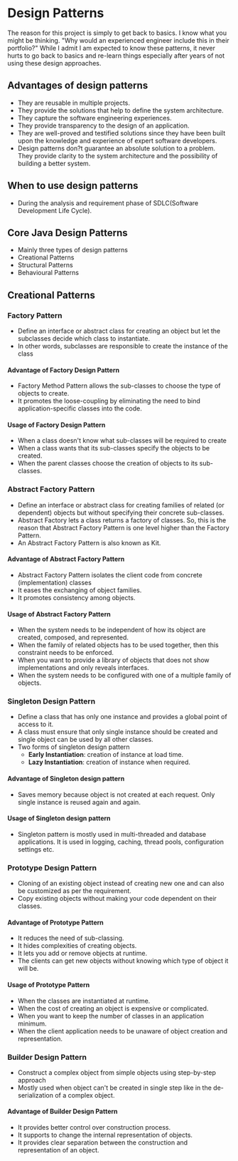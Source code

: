 
# Design Patterns

The reason for this project is simply to get back to basics. 
I know what you might be thinking. "Why would an experienced engineer include this in their portfolio?" While I admit 
I am expected to know these patterns, it never hurts to go back to basics and re-learn things especially after years of 
not using these design approaches.

## Advantages of design patterns

- They are reusable in multiple projects.
- They provide the solutions that help to define the system architecture.
- They capture the software engineering experiences.
- They provide transparency to the design of an application.
- They are well-proved and testified solutions since they have been built upon the knowledge and experience of expert 
software developers.
- Design patterns don?t guarantee an absolute solution to a problem. They provide clarity to the system architecture 
and the possibility of building a better system.

## When to use design patterns
- During the analysis and requirement phase of SDLC(Software Development Life Cycle).

## Core Java Design Patterns
- Mainly three types of design patterns
- Creational Patterns
- Structural Patterns
- Behavioural Patterns

## Creational Patterns

### Factory Pattern   

 - Define an interface or abstract class for creating an object but let the subclasses decide which class to instantiate.
 - In other words, subclasses are responsible to create the instance of the class

#### Advantage of Factory Design Pattern

- Factory Method Pattern allows the sub-classes to choose the type of objects to create.
- It promotes the loose-coupling by eliminating the need to bind application-specific classes into the code.

#### Usage of Factory Design Pattern

- When a class doesn't know what sub-classes will be required to create
- When a class wants that its sub-classes specify the objects to be created.
- When the parent classes choose the creation of objects to its sub-classes.

### Abstract Factory Pattern

- Define an interface or abstract class for creating families of related (or dependent) objects but without specifying their concrete sub-classes.
- Abstract Factory lets a class returns a factory of classes. So, this is the reason that Abstract Factory Pattern is one level higher than the Factory Pattern.
- An Abstract Factory Pattern is also known as Kit.

#### Advantage of Abstract Factory Pattern

- Abstract Factory Pattern isolates the client code from concrete (implementation) classes
- It eases the exchanging of object families.
- It promotes consistency among objects.

#### Usage of Abstract Factory Pattern
- When the system needs to be independent of how its object are created, composed, and represented.
- When the family of related objects has to be used together, then this constraint needs to be enforced.
- When you want to provide a library of objects that does not show implementations and only reveals interfaces.
- When the system needs to be configured with one of a multiple family of objects.


### Singleton Design Pattern

- Define a class that has only one instance and provides a global point of access to it.
- A class must ensure that only single instance should be created and single object can be used by all other classes.
- Two forms of singleton design pattern
  - **Early Instantiation**: creation of instance at load time.
  - **Lazy Instantiation**: creation of instance when required.

#### Advantage of Singleton design pattern

- Saves memory because object is not created at each request. Only single instance is reused again and again.

#### Usage of Singleton design pattern

- Singleton pattern is mostly used in multi-threaded and database applications. It is used in logging, caching, thread pools, configuration settings etc.


### Prototype Design Pattern

- Cloning of an existing object instead of creating new one and can also be customized as per the requirement.
- Copy existing objects without making your code dependent on their classes.

#### Advantage of Prototype Pattern

- It reduces the need of sub-classing.
- It hides complexities of creating objects.
- It lets you add or remove objects at runtime.
- The clients can get new objects without knowing which type of object it will be.

#### Usage of Prototype Pattern

- When the classes are instantiated at runtime. 
- When the cost of creating an object is expensive or complicated. 
- When you want to keep the number of classes in an application minimum. 
- When the client application needs to be unaware of object creation and representation.

### Builder Design Pattern

- Construct a complex object from simple objects using step-by-step approach
- Mostly used when object can't be created in single step like in the de-serialization of a complex object.

#### Advantage of Builder Design Pattern

- It provides better control over construction process.
- It supports to change the internal representation of objects.
- It provides clear separation between the construction and representation of an object.


